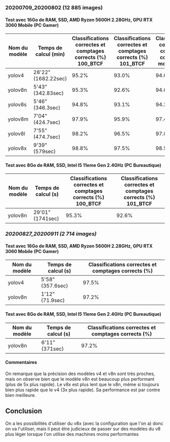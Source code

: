 ### 20200709_20200802 (12 885 images)

#### Test avec 16Go de RAM, SSD, AMD Ryzen 5600H 2.28GHz, GPU RTX 3060 Mobile (PC Gamer)
| Nom du modèle | Temps de calcul (min) | Classifications correctes et comptages corrects (%) 100_BTCF | Classifications correctes et comptages corrects (%) 101_BTCF| Classifications correctes et comptages corrects en moyenne(%)|
|-----------|-----------|-----------|-----------|-----------|
| yolov4   | 28'22"(1682.22sec)  | 95.2%   | 93.0%|94.67%|
| yolov8n   | 5'43"(342.83sec)   | 95.3%   | 92.6%|94.66%|
| yolov8s   | 5'46"(346.3sec)   | 94.8%   |93.1%   |94.39%|
| yolov8m   | 7'04"(424.7sec)   | 97.9%   |95.9%   |97.42%|
| yolov8l   | 7'55"(474.7sec)   | 98.2%   |96.5%   |97.81%|
| yolov8x   |   9'39"(579sec) | 98.8%   | 97.5%| 98.50%|

#### Test avec 8Go de RAM, SSD, Intel I5 11eme Gen 2.4GHz (PC Bureautique)
| Nom du modèle | Temps de calcul (s) | Classifications correctes et comptages corrects (%) 100_BTCF | Classifications correctes et comptages corrects (%) 101_BTCF|
|-----------|-----------|-----------|-----------|
| yolov8n   | 29'01"(1741sec)   | 95.3%   | 92.6%|

### *20200827_20200911 (2 714 images)*

#### Test avec 16Go de RAM, SSD, AMD Ryzen 5600H 2.28GHz, GPU RTX 3060 Mobile (PC Gamer)
| Nom du modèle | Temps de calcul (s) | Classifications correctes et comptages corrects (%) |
|-----------|-----------|-----------|
| yolov4   | 5'58"(357.6sec)  | 97.5%   |
| yolov8n   | 1'12"(71.9sec)  | 97.2%   |


#### Test avec 8Go de RAM, SSD, Intel I5 11eme Gen 2.4GHz (PC Bureautique)
| Nom du modèle | Temps de calcul (s) | Classifications correctes et comptages corrects (%) |
|-----------|-----------|-----------|
| yolov8n   | 6'11"(371sec)  | 97.2%   |

#### Commentaires
On remarque que la précision des modèles v4 et v8n sont très proches, mais on observe bien que le modèle v8n est beaucoup plus performant (plus de 5x plus rapide). Le v8x est plus lent que le v8n, même si toujours bien plus rapide que le v4 (3x plus rapide). Sa performance est par contre bien meilleure.

## Conclusion
On a les possibilités d'utiliser du v8x (avec la configuration que l'on a) donc on va l'utiliser, mais il peut être judicieux de passer sur des modèles du v8 plus léger lorsque l'on utilise des machines moins performantes
